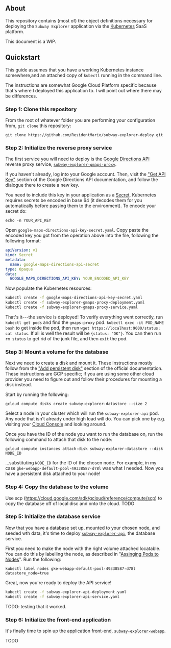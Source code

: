 ## About

This repository contains (most of) the object definitions necessary for deploying the `Subway Explorer` application via 
the [Kubernetes](https://kubernetes.io/docs/concepts/storage/volumes/) SaaS platform.

This document is a WIP.

## Quickstart

This guide assumes that you have a working Kubernetes instance somewhere,and an attached copy of `kubectl` running in the command line.

The instructions are somewhat Google Cloud Platform specific because that's where I deployed this application to. I will point out where there may be differences.

### Step 1: Clone this repository

From the root of whatever folder you are performing your configuration from, `git clone` this repository:

    git clone https://github.com/ResidentMario/subway-explorer-deploy.git

### Step 2: Initialize the reverse proxy service

The first service you will need to deploy is the [Google Directions API](https://github.com/ResidentMario/subway-explorer-gmaps-proxy) reverse proxy service, [`subway-explorer-gmaps-proxy`](https://github.com/ResidentMario/subway-explorer-gmaps-proxy).

If you haven't already, log into your Google account. Then, visit the ["Get API Key"](https://developers.google.com/maps/documentation/directions/get-api-key) section of the Google Directions API documentation, and follow the dialogue there to create a new key.

You need to include this key in your application as a [Secret](https://kubernetes.io/docs/concepts/configuration/secret/). Kubernetes requires secrets be encoded in base 64 (it decodes them for you automatically before passing them to the environment). To encode your secret do:

    echo -n YOUR_API_KEY

Open `google-maps-directions-api-key-secret.yaml`. Copy paste the encoded key you got from the operation above into the file, following the following format:

```yaml
apiVersion: v1
kind: Secret
metadata:
  name: google-maps-directions-api-secret
type: Opaque
data:
  GOOGLE_MAPS_DIRECTIONS_API_KEY: YOUR_ENCODED_API_KEY
```

Now populate the Kubernetes resources:

```sh
kubectl create -f google-maps-directions-api-key-secret.yaml
kubectl create -f subway-explorer-gmaps-proxy-deployment.yaml
kubectl create -f subway-explorer-gmaps-proxy-service.yaml
```

That's it---the service is deployed! To verify everything went correctly, run `kubectl get pods` and find the `gmaps-proxy` pod. `kubectl exec -it POD_NAME bash` to get inside the pod, then run `wget https://localhost:9000/status; cat status`. If all is well the result will be `{status: "OK"}`. You can then run `rm status` to get rid of the junk file, and then `exit` the pod.

### Step 3: Mount a volume for the database

Next we need to create a disk and mount it. These instructions mostly follow from the ["Add persistent disk"](https://cloud.google.com/compute/docs/disks/add-persistent-disk#create_disk) section of the official documentation. These instructions are GCP specific; if you are using some other cloud provider you need to figure out and follow their procedures for mounting a disk instead.

Start by running the following: 

    gcloud compute disks create subway-explorer-datastore --size 2

Select a node in your cluster which will run the `subway-explorer-api` pod. Any node that isn't already under high load will do. You can pick one by e.g. visiting your [Cloud Console](https://console.cloud.google.com/) and looking around.

Once you have the ID of the node you want to run the database on, run the following command to attach that disk to the node:

    gcloud compute instances attach-disk subway-explorer-datastore --disk NODE_ID

...substituting `NODE_ID` for the ID of the chosen node. For example, in my case `gke-webapp-default-pool-49338587-d78l` was what I needed. Now you have a persistent disk attached to your node!

### Step 4: Copy the database to the volume

Use scp (https://cloud.google.com/sdk/gcloud/reference/compute/scp) to copy the database off of local disc and onto the cloud. TODO

### Step 5: Initialize the database service

Now that you have a database set up, mounted to your chosen node, and seeded wth data, it's time to deploy [`subway-explorer-api`](https://github.com/ResidentMario/subway-explorer-api), the database service.

First you need to make the node with the right volume attached locatable. You can do this by labelling the node, as described in "[Assinging Pods to Nodes](https://kubernetes.io/docs/concepts/configuration/assign-pod-node/)". Run the following:

    kubectl label nodes gke-webapp-default-pool-49338587-d78l datastore_node=true

Great, now you're ready to deploy the API service!

```sh
kubectl create -f subway-explorer-api-deployment.yaml
kubectl create -f subway-explorer-api-service.yaml
```

TODO: testing that it worked.

### Step 6: Initialize the front-end application

It's finally time to spin up the application front-end, [`subway-explorer-webapp`](https://github.com/ResidentMario/subway-explorer-webapp).

TODO